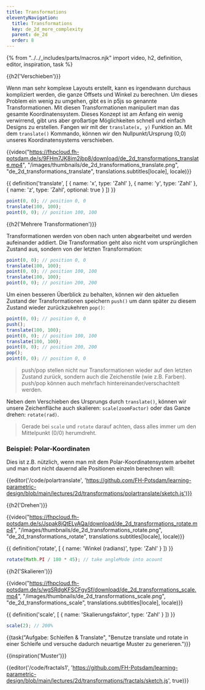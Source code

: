 ```yaml
---
title: Transformations
eleventyNavigation:
  title: Transformations
  key: de_2d_more_complexity
  parent: de_2d
  order: 8
---
```


{% from "../../_includes/parts/macros.njk" import video, h2, definition, editor, inspiration, task %}

{{h2('Verschieben')}}

Wenn man sehr komplexe Layouts erstellt, kann es irgendwann durchaus kompliziert werden, die ganze Offsets und Winkel zu berechnen. Um dieses Problem ein wenig zu umgehen, gibt es in p5js so genannte Transformationen. Mit diesen Transformationen manipuliert man das gesamte Koordinatensystem. Dieses Konzept ist am Anfang ein wenig verwirrend, gibt uns aber großartige Möglichkeiten schnell und einfach Designs zu erstellen. Fangen wir mit der `translate(x, y)` Funktion an. Mit dem `translate()` Kommando, können wir den Nullpunkt/Ursprung (0,0) unseres Koordinatensystems verschieben. 

{{video("https://fhpcloud.fh-potsdam.de/s/9FHm7JK8im2jbp8/download/de_2d_transformations_translate.mp4", "/images/thumbnails/de_2d_transformations_translate.png", "de_2d_transformations_translate", translations.subtitles[locale], locale)}}
<!--
de: https://fhpcloud.fh-potsdam.de/s/9FHm7JK8im2jbp8
en: https://fhpcloud.fh-potsdam.de/s/8mdTinP63eqL4se
-->

{{ definition('translate', [
  { name: 'x', type: 'Zahl' },
  { name: 'y', type: 'Zahl' },
  { name: 'z', type: 'Zahl', optional: true }
]) }}
```js
point(0, 0); // position 0, 0
translate(100, 100);
point(0, 0); // position 100, 100
```

{{h2('Mehrere Transformationen')}}

Transformationen werden von oben nach unten abgearbeitet und werden aufeinander addiert. Die Transformation geht also nicht vom ursprünglichen Zustand aus, sondern von der letzten Transformation:

```js
point(0, 0); // position 0, 0
translate(100, 100);
point(0, 0); // position 100, 100
translate(100, 100);
point(0, 0); // position 200, 200
```

Um einen besseren Überblick zu behalten, können wir den aktuellen Zustand der Transformationen speichern `push()` um dann später zu diesem Zustand wieder zurückzukehren `pop()`:

```js
point(0, 0); // position 0, 0
push();
translate(100, 100);
point(0, 0); // position 100, 100
translate(100, 100);
point(0, 0); // position 200, 200
pop();
point(0, 0); // position 0, 0
```

> push/pop stellen nicht nur Transformationen wieder auf den letzten Zustand zurück, sondern auch die Zeichenstile (wie z.B. Farben). push/pop können auch mehrfach hintereinander/verschachtelt werden.

Neben dem Verschieben des Ursprungs durch `translate()`, können wir unsere Zeichenfläche auch skalieren: `scale(zoomFactor)` oder das Ganze drehen: `rotate(rad)`.

> Gerade bei `scale` und `rotate` darauf achten, dass alles immer um den Mittelpunkt (0/0) herumdreht.

### Beispiel: Polar-Koordinaten

Dies ist z.B. nützlich, wenn man mit dem Polar-Koordinatensystem arbeitet und man dort nicht dauernd alle Positionen einzeln berechnen will:

{{editor('/code/polartranslate', 'https://github.com/FH-Potsdam/learning-parametric-design/blob/main/lectures/2d/transformations/polartranslate/sketch.js')}}

{{h2('Drehen')}}

{{video("https://fhpcloud.fh-potsdam.de/s/Jspak8jQtELyAQa/download/de_2d_transformations_rotate.mp4", "/images/thumbnails/de_2d_transformations_rotate.png", "de_2d_transformations_rotate", translations.subtitles[locale], locale)}}
<!--
de: https://fhpcloud.fh-potsdam.de/s/Jspak8jQtELyAQa
en: https://fhpcloud.fh-potsdam.de/s/9p59bc4W663fp4C
-->

{{ definition('rotate', [
  { name: 'Winkel (radians)', type: 'Zahl' }
]) }}
```js
rotate(Math.PI / 180 * 45); // take angleMode into acount
```

{{h2('Skalieren')}}

{{video("https://fhpcloud.fh-potsdam.de/s/wgSRdgKFSCFgySf/download/de_2d_transformations_scale.mp4", "/images/thumbnails/de_2d_transformations_scale.png", "de_2d_transformations_scale", translations.subtitles[locale], locale)}}
<!--
de: https://fhpcloud.fh-potsdam.de/s/wgSRdgKFSCFgySf
en: https://fhpcloud.fh-potsdam.de/s/AAKPPkFNZKAFS9t
-->

{{ definition('scale', [
  { name: 'Skalierungsfaktor', type: 'Zahl' }
]) }}
```js
scale(2); // 200%
```

{{task("Aufgabe: Schleifen & Translate", "Benutze translate und rotate in einer Schleife und versuche dadurch neuartige Muster zu generieren.")}}

{{inspiration('Muster')}}

{{editor('/code/fractals1', 'https://github.com/FH-Potsdam/learning-parametric-design/blob/main/lectures/2d/transformations/fractals/sketch.js', true)}}